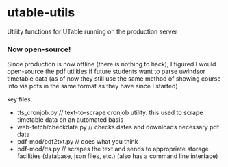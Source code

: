 # utable-utils
Utility functions for UTable running on the production server

### Now open-source!
Since production is now offline (there is nothing to hack), I figured I would open-source the pdf utilities if future students want to parse uwindsor timetable data 
(as of now they still use the same method of showing course info via pdfs in the same format as they have since I started)

key files:
- tts_cronjob.py         // text-to-scrape cronjob utility. this used to scrape timetable data on an automated basis
- web-fetch/checkdate.py // checks dates and downloads necessary pdf data
- pdf-mod/pdf2txt.py     // does what you think
- pdf-mod/tts.py         // scrapes the text and sends to appropriate storage facilities (database, json files, etc.) (also has a command line interface)
